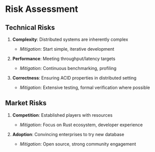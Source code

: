 # Risk Assessment

## Technical Risks

1. **Complexity**: Distributed systems are inherently complex
   - *Mitigation*: Start simple, iterative development

2. **Performance**: Meeting throughput/latency targets
   - *Mitigation*: Continuous benchmarking, profiling

3. **Correctness**: Ensuring ACID properties in distributed setting
   - *Mitigation*: Extensive testing, formal verification where possible

## Market Risks

1. **Competition**: Established players with resources
   - *Mitigation*: Focus on Rust ecosystem, developer experience

2. **Adoption**: Convincing enterprises to try new database
   - *Mitigation*: Open source, strong community engagement
